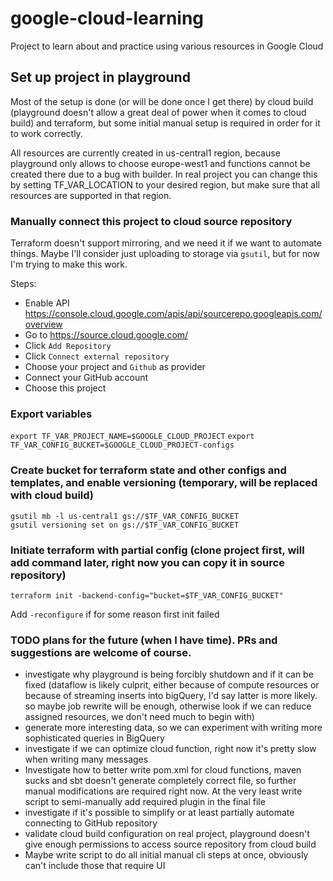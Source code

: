 # google-cloud-learning

Project to learn about and practice using various resources in Google Cloud

## Set up project in playground

Most of the setup is done (or will be done once I get there) by cloud build (playground doesn't allow a great deal of
power when it comes to cloud build) and terraform, but some initial manual setup is required in order for it to work
correctly.

All resources are currently created in us-central1 region, because playground only allows to choose europe-west1 and
functions cannot be created there due to a bug with builder. In real project you can change this by setting
TF_VAR_LOCATION to your desired region, but make sure that all resources are supported in that region.

### Manually connect this project to cloud source repository

Terraform doesn't support mirroring, and we need it if we want to automate things. Maybe I'll consider just uploading to
storage via `gsutil`, but for now I'm trying to make this work.

Steps:

- Enable API https://console.cloud.google.com/apis/api/sourcerepo.googleapis.com/overview
- Go to https://source.cloud.google.com/
- Click `Add Repository`
- Click `Connect external repository`
- Choose your project and `Github` as provider
- Connect your GitHub account
- Choose this project

### Export variables

`export TF_VAR_PROJECT_NAME=$GOOGLE_CLOUD_PROJECT`
`export TF_VAR_CONFIG_BUCKET=$GOOGLE_CLOUD_PROJECT-configs`

### Create bucket for terraform state and other configs and templates, and enable versioning (temporary, will be replaced with cloud build)

```
gsutil mb -l us-central1 gs://$TF_VAR_CONFIG_BUCKET
gsutil versioning set on gs://$TF_VAR_CONFIG_BUCKET
```

### Initiate terraform with partial config (clone project first, will add command later, right now you can copy it in source repository)

`terraform init -backend-config="bucket=$TF_VAR_CONFIG_BUCKET"`

Add `-reconfigure` if for some reason first init failed

### TODO plans for the future (when I have time). PRs and suggestions are welcome of course.

- investigate why playground is being forcibly shutdown and if it can be fixed (dataflow is likely culprit, either
  because of compute resources or because of streaming inserts into bigQuery, I'd say latter is more likely. so maybe
  job rewrite will be enough, otherwise look if we can reduce assigned resources, we don't need much to begin with)
- generate more interesting data, so we can experiment with writing more sophisticated queries in BigQuery
- investigate if we can optimize cloud function, right now it's pretty slow when writing many messages
- Investigate how to better write pom.xml for cloud functions, maven sucks and sbt doesn't generate completely correct
  file, so further manual modifications are required right now. At the very least write script to semi-manually add
  required plugin in the final file
- investigate if it's possible to simplify or at least partially automate connecting to GitHub repository
- validate cloud build configuration on real project, playground doesn't give enough permissions to access source
  repository from cloud build
- Maybe write script to do all initial manual cli steps at once, obviously can't include those that require UI